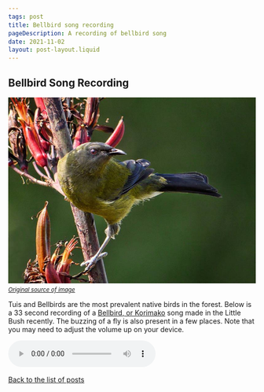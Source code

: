 ```yaml
---
tags: post
title: Bellbird song recording
pageDescription: A recording of bellbird song
date: 2021-11-02
layout: post-layout.liquid
---
```


## Bellbird Song Recording

![Bellbird on a flax bush](/assets/images/news/bellbird-song/bellbird-on-flax.jpg)
<small style="font-style:italic;">[Original source of image](https://www.flickr.com/photos/sidm/6645995445/)</small>

Tuis and Bellbirds are the most prevalent native birds in the forest. Below is a 33 second recording of a [Bellbird, or Korimako](https://en.wikipedia.org/wiki/New_Zealand_bellbird) song made in the Little Bush recently. The buzzing of a fly is also present in a few places. Note that you may need to adjust the volume up on your device.

<audio controls="controls" src="/assets/audio/bellbird-song-2021-11-02.mp3">
    Your browser does not support the HTML5 Audio element.
</audio>

[Back to the list of posts](/postlist)

<p>&nbsp;</p>
